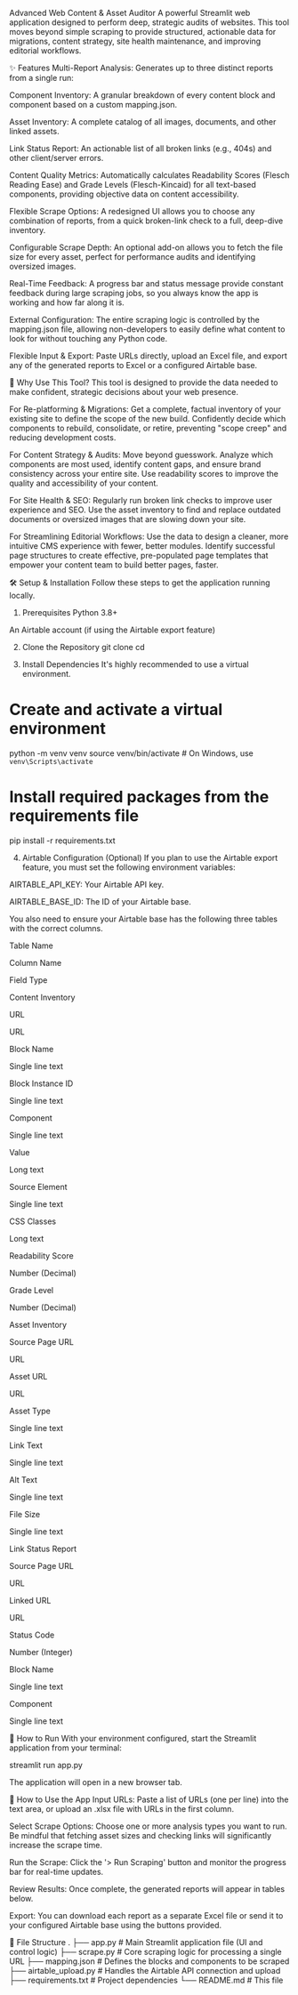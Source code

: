 Advanced Web Content & Asset Auditor
A powerful Streamlit web application designed to perform deep, strategic audits of websites. This tool moves beyond simple scraping to provide structured, actionable data for migrations, content strategy, site health maintenance, and improving editorial workflows.

✨ Features
Multi-Report Analysis: Generates up to three distinct reports from a single run:

Component Inventory: A granular breakdown of every content block and component based on a custom mapping.json.

Asset Inventory: A complete catalog of all images, documents, and other linked assets.

Link Status Report: An actionable list of all broken links (e.g., 404s) and other client/server errors.

Content Quality Metrics: Automatically calculates Readability Scores (Flesch Reading Ease) and Grade Levels (Flesch-Kincaid) for all text-based components, providing objective data on content accessibility.

Flexible Scrape Options: A redesigned UI allows you to choose any combination of reports, from a quick broken-link check to a full, deep-dive inventory.

Configurable Scrape Depth: An optional add-on allows you to fetch the file size for every asset, perfect for performance audits and identifying oversized images.

Real-Time Feedback: A progress bar and status message provide constant feedback during large scraping jobs, so you always know the app is working and how far along it is.

External Configuration: The entire scraping logic is controlled by the mapping.json file, allowing non-developers to easily define what content to look for without touching any Python code.

Flexible Input & Export: Paste URLs directly, upload an Excel file, and export any of the generated reports to Excel or a configured Airtable base.

🤔 Why Use This Tool?
This tool is designed to provide the data needed to make confident, strategic decisions about your web presence.

For Re-platforming & Migrations: Get a complete, factual inventory of your existing site to define the scope of the new build. Confidently decide which components to rebuild, consolidate, or retire, preventing "scope creep" and reducing development costs.

For Content Strategy & Audits: Move beyond guesswork. Analyze which components are most used, identify content gaps, and ensure brand consistency across your entire site. Use readability scores to improve the quality and accessibility of your content.

For Site Health & SEO: Regularly run broken link checks to improve user experience and SEO. Use the asset inventory to find and replace outdated documents or oversized images that are slowing down your site.

For Streamlining Editorial Workflows: Use the data to design a cleaner, more intuitive CMS experience with fewer, better modules. Identify successful page structures to create effective, pre-populated page templates that empower your content team to build better pages, faster.

🛠️ Setup & Installation
Follow these steps to get the application running locally.

1. Prerequisites
Python 3.8+

An Airtable account (if using the Airtable export feature)

2. Clone the Repository
git clone <your-repository-url>
cd <your-repository-folder>

3. Install Dependencies
It's highly recommended to use a virtual environment.

# Create and activate a virtual environment
python -m venv venv
source venv/bin/activate  # On Windows, use `venv\Scripts\activate`

# Install required packages from the requirements file
pip install -r requirements.txt

4. Airtable Configuration (Optional)
If you plan to use the Airtable export feature, you must set the following environment variables:

AIRTABLE_API_KEY: Your Airtable API key.

AIRTABLE_BASE_ID: The ID of your Airtable base.

You also need to ensure your Airtable base has the following three tables with the correct columns.

Table Name

Column Name

Field Type

Content Inventory

URL

URL



Block Name

Single line text



Block Instance ID

Single line text



Component

Single line text



Value

Long text



Source Element

Single line text



CSS Classes

Long text



Readability Score

Number (Decimal)



Grade Level

Number (Decimal)

Asset Inventory

Source Page URL

URL



Asset URL

URL



Asset Type

Single line text



Link Text

Single line text



Alt Text

Single line text



File Size

Single line text

Link Status Report

Source Page URL

URL



Linked URL

URL



Status Code

Number (Integer)



Block Name

Single line text



Component

Single line text

🚀 How to Run
With your environment configured, start the Streamlit application from your terminal:

streamlit run app.py

The application will open in a new browser tab.

📖 How to Use the App
Input URLs: Paste a list of URLs (one per line) into the text area, or upload an .xlsx file with URLs in the first column.

Select Scrape Options: Choose one or more analysis types you want to run. Be mindful that fetching asset sizes and checking links will significantly increase the scrape time.

Run the Scrape: Click the '> Run Scraping' button and monitor the progress bar for real-time updates.

Review Results: Once complete, the generated reports will appear in tables below.

Export: You can download each report as a separate Excel file or send it to your configured Airtable base using the buttons provided.

📂 File Structure
.
├── app.py                  # Main Streamlit application file (UI and control logic)
├── scrape.py               # Core scraping logic for processing a single URL
├── mapping.json            # Defines the blocks and components to be scraped
├── airtable_upload.py      # Handles the Airtable API connection and upload
├── requirements.txt        # Project dependencies
└── README.md               # This file
